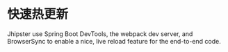 # 快速热更新

Jhipster use Spring Boot DevTools, the webpack dev server, and BrowserSync to enable a nice, live reload feature for the end-to-end code.